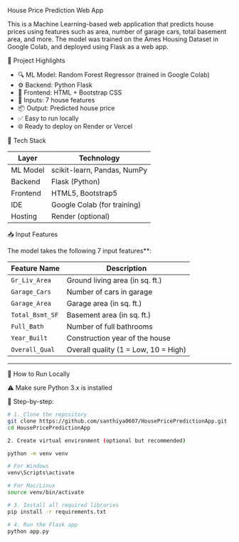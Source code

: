 House Price Prediction Web App

This is a Machine Learning-based web application that predicts house prices using features such as area, number of garage cars, total basement area, and more. The model was trained on the Ames Housing Dataset in Google Colab, and deployed using Flask as a web app.


📌 Project Highlights

- 🔍 ML Model: Random Forest Regressor (trained in Google Colab)
- ⚙️ Backend: Python Flask
- 🎨 Frontend: HTML + Bootstrap CSS
- 🧠 Inputs: 7 house features
- 📦 Output: Predicted house price
- ✅ Easy to run locally
- 🌐 Ready to deploy on Render or Vercel


🧠 Tech Stack

| Layer      | Technology            |
|------------|------------------------|
| ML Model   | scikit-learn, Pandas, NumPy |
| Backend    | Flask (Python)         |
| Frontend   | HTML5, Bootstrap5      |
| IDE        | Google Colab (for training) |
| Hosting    | Render (optional)      |


📥 Input Features

The model takes the following 7 input features**:

| Feature Name      | Description                       |
|-------------------|-----------------------------------|
| `Gr_Liv_Area`     | Ground living area (in sq. ft.)   |
| `Garage_Cars`     | Number of cars in garage          |
| `Garage_Area`     | Garage area (in sq. ft.)          |
| `Total_Bsmt_SF`   | Basement area (in sq. ft.)        |
| `Full_Bath`       | Number of full bathrooms          |
| `Year_Built`      | Construction year of the house    |
| `Overall_Qual`    | Overall quality (1 = Low, 10 = High)|

---

🔧 How to Run Locally

 ⚠️ Make sure Python 3.x is installed

📌 Step-by-step:

```bash
# 1. Clone the repository
git clone https://github.com/santhiya0607/HousePricePredictionApp.git
cd HousePricePredictionApp

2. Create virtual environment (optional but recommended)

python -m venv venv

# For Windows
venv\Scripts\activate

# For Mac/Linux
source venv/bin/activate

# 3. Install all required libraries
pip install -r requirements.txt

# 4. Run the Flask app
python app.py


